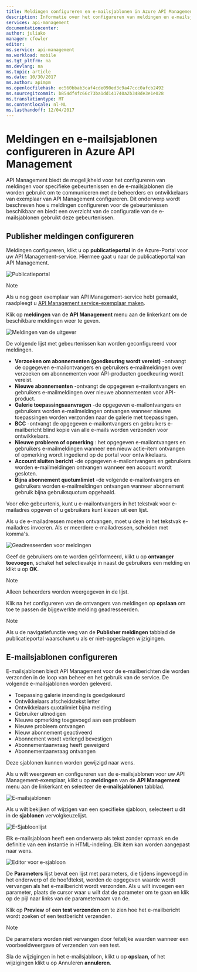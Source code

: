 ```yaml
---
title: Meldingen configureren en e-mailsjablonen in Azure API Management | Microsoft Docs
description: Informatie over het configureren van meldingen en e-mailsjablonen in Azure API Management.
services: api-management
documentationcenter: 
author: juliako
manager: cfowler
editor: 
ms.service: api-management
ms.workload: mobile
ms.tgt_pltfrm: na
ms.devlang: na
ms.topic: article
ms.date: 10/30/2017
ms.author: apimpm
ms.openlocfilehash: ec560bbab3caf4cde090ed3c9a47ccc0afcb2492
ms.sourcegitcommit: b854df4fc66c73ba1dd141740a2b348de3e1e028
ms.translationtype: MT
ms.contentlocale: nl-NL
ms.lasthandoff: 12/04/2017
---
```

# <a name="how-to-configure-notifications-and-email-templates-in-azure-api-management"></a>Meldingen en e-mailsjablonen configureren in Azure API Management
API Management biedt de mogelijkheid voor het configureren van meldingen voor specifieke gebeurtenissen en de e-mailsjablonen die worden gebruikt om te communiceren met de beheerders en ontwikkelaars van exemplaar van API Management configureren. Dit onderwerp wordt beschreven hoe u meldingen configureren voor de gebeurtenissen beschikbaar en biedt een overzicht van de configuratie van de e-mailsjablonen gebruikt deze gebeurtenissen.

## <a name="publisher-notifications"></a>Publisher meldingen configureren
Meldingen configureren, klikt u op **publicatieportal** in de Azure-Portal voor uw API Management-service. Hiermee gaat u naar de publicatieportal van API Management.

![Publicatieportal][api-management-management-console]

> [!NOTE] 
> Als u nog geen exemplaar van API Management-service hebt gemaakt, raadpleegt u [API Management service-exemplaar maken][Create an API Management service instance].

Klik op **meldingen** van de **API Management** menu aan de linkerkant om de beschikbare meldingen weer te geven.

![Meldingen van de uitgever][api-management-publisher-notifications]

De volgende lijst met gebeurtenissen kan worden geconfigureerd voor meldingen.

* **Verzoeken om abonnementen (goedkeuring wordt vereist)** -ontvangt de opgegeven e-mailontvangers en gebruikers e-mailmeldingen over verzoeken om abonnementen voor API-producten goedkeuring wordt vereist.
* **Nieuwe abonnementen** -ontvangt de opgegeven e-mailontvangers en gebruikers e-mailmeldingen over nieuwe abonnementen voor API-product.
* **Galerie toepassingsaanvragen** -de opgegeven e-mailontvangers en gebruikers worden e-mailmeldingen ontvangen wanneer nieuwe toepassingen worden verzonden naar de galerie met toepassingen.
* **BCC** -ontvangt de opgegeven e-mailontvangers en gebruikers e-mailbericht blind kopie van alle e-mails worden verzonden voor ontwikkelaars.
* **Nieuwe probleem of opmerking** : het opgegeven e-mailontvangers en gebruikers e-mailmeldingen wanneer een nieuw actie-item ontvangen of opmerking wordt ingediend op de portal voor ontwikkelaars.
* **Account sluiten bericht** -de opgegeven e-mailontvangers en gebruikers worden e-mailmeldingen ontvangen wanneer een account wordt gesloten.
* **Bijna abonnement quotumlimiet** -de volgende e-mailontvangers en gebruikers worden e-mailmeldingen ontvangen wanneer abonnement gebruik bijna gebruiksquotum opgehaald.

Voor elke gebeurtenis, kunt u e-mailontvangers in het tekstvak voor e-mailadres opgeven of u gebruikers kunt kiezen uit een lijst.

Als u de e-mailadressen moeten ontvangen, moet u deze in het tekstvak e-mailadres invoeren. Als er meerdere e-mailadressen, scheiden met komma's.

![Geadresseerden voor meldingen][api-management-email-addresses]

Geef de gebruikers om te worden geïnformeerd, klikt u op **ontvanger toevoegen**, schakel het selectievakje in naast de gebruikers een melding en klikt u op **OK**.

> [!NOTE] 
> Alleen beheerders worden weergegeven in de lijst.


Klik na het configureren van de ontvangers van meldingen op **opslaan** om toe te passen de bijgewerkte melding geadresseerden.

> [!NOTE] 
> Als u de navigatiefunctie weg van de **Publisher meldingen** tabblad de publicatieportal waarschuwt u als er niet-opgeslagen wijzigingen.


## <a name="email-templates"></a>E-mailsjablonen configureren
E-mailsjablonen biedt API Management voor de e-mailberichten die worden verzonden in de loop van beheer en het gebruik van de service. De volgende e-mailsjablonen worden geleverd.

* Toepassing galerie inzending is goedgekeurd
* Ontwikkelaars afscheidstekst letter
* Ontwikkelaars quotalimiet bijna melding
* Gebruiker uitnodigen
* Nieuwe opmerking toegevoegd aan een probleem
* Nieuwe probleem ontvangen
* Nieuw abonnement geactiveerd
* Abonnement wordt verlengd bevestigen
* Abonnementaanvraag heeft geweigerd
* Abonnementaanvraag ontvangen

Deze sjablonen kunnen worden gewijzigd naar wens.

Als u wilt weergeven en configureren van de e-mailsjablonen voor uw API Management-exemplaar, klikt u op **meldingen** van de **API Management** menu aan de linkerkant en selecteer de **e-mailsjablonen** tabblad.

![E-mailsjablonen][api-management-email-templates]

Als u wilt bekijken of wijzigen van een specifieke sjabloon, selecteert u dit in de **sjablonen** vervolgkeuzelijst.

![E-Sjabloonlijst][api-management-email-templates-list]

Elk e-mailsjabloon heeft een onderwerp als tekst zonder opmaak en de definitie van een instantie in HTML-indeling. Elk item kan worden aangepast naar wens.

![Editor voor e-sjabloon][api-management-email-template]

De **Parameters** lijst bevat een lijst met parameters, die tijdens ingevoegd in het onderwerp of de hoofdtekst, worden de opgegeven waarde wordt vervangen als het e-mailbericht wordt verzonden. Als u wilt invoegen een parameter, plaats de cursor waar u wilt dat de parameter om te gaan en klik op de pijl naar links van de parameternaam van de.

Klik op **Preview** of **een test verzenden** om te zien hoe het e-mailbericht wordt zoeken of een testbericht verzenden.

> [!NOTE] 
> De parameters worden niet vervangen door feitelijke waarden wanneer een voorbeeldweergave of verzenden van een test.

Sla de wijzigingen in het e-mailsjabloon, klikt u op **opslaan**, of het wijzigingen klikt u op Annuleren **annuleren**.
 

[api-management-management-console]: ./media/api-management-howto-configure-notifications/api-management-management-console.png
[api-management-publisher-notifications]: ./media/api-management-howto-configure-notifications/api-management-publisher-notifications.png
[api-management-email-addresses]: ./media/api-management-howto-configure-notifications/api-management-email-addresses.png


[api-management-email-templates]: ./media/api-management-howto-configure-notifications/api-management-email-templates.png
[api-management-email-templates-list]: ./media/api-management-howto-configure-notifications/api-management-email-templates-list.png
[api-management-email-template]: ./media/api-management-howto-configure-notifications/api-management-email-template.png


[Configure publisher notifications]: #publisher-notifications
[Configure email templates]: #email-templates

[How to create and use groups]: api-management-howto-create-groups.md
[How to associate groups with developers]: api-management-howto-create-groups.md#associate-group-developer

[Get started with Azure API Management]: get-started-create-service-instance.md
[Create an API Management service instance]: get-started-create-service-instance.md
